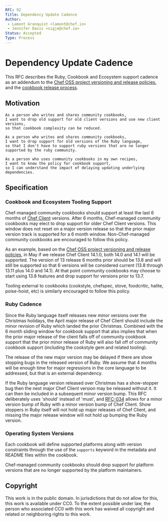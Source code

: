 ```yaml
---
RFC: 92
Title: Dependency Update Cadence
Author: 
 - Lamont Granquist <lamont@chef.io> 
 - Jennifer Davis <sigje@chef.io>
Status: Accepted
Type: Process
---
```


# Dependency Update Cadence

This RFC describes the Ruby, Cookbook and Ecosystem support cadence as an addendum to the [Chef OSS project versioning and release policies.](https://chef.github.io/chef-rfc/rfc086-chef-oss-project-policies.html) and the [cookbook release process](https://github.com/chef-cookbooks/community_cookbook_documentation/blob/master/RELEASE_PROCESS.MD).

## Motivation

    As a person who writes and shares community cookbooks, 
    I want to drop old support for old client versions and use new client versions,
    so that cookbook complexity can be reduced.

    As a person who writes and shares community cookbooks,
    I want to drop support for old versions of the Ruby language,
    so that I don't have to support ruby versions that are no longer supported by the ruby community.

    As a person who uses community cookbooks in my own recipes, 
    I want to know the policy for cookbook support,
    so I can understand the impact of delaying updating underlying dependencies.

## Specification

### Cookbook and Ecosystem Tooling Support

Chef-managed community cookbooks should support at least the last 6 months of [Chef Client](https://github.com/chef/chef/blob/master/CHANGELOG.md) versions. After 6 months, Chef-managed community cookbooks may
elect to drop support for older Chef Client versions. This window does not reset on
a major version release so that the prior major version track is supported for a 6 month window. Non-Chef-managed community cookbooks are encouraged to follow this policy.

As an example, based on the [Chef OSS project versioning and release policies](https://chef.github.io/chef-rfc/rfc086-chef-oss-project-policies.html), in May if we release Chef Client 14.1.0, both 14.0 and 14.1 will be
supported.  The version of 13 release 6 months prior should be 13.8 and will still
be supported so that 6 versions will be considered current (13.8 through 13.11 plus
14.0 and 14.1).  At that point community cookbooks may choose to start using 13.8
features and drop support for versions prior to 13.7.

Tooling external to cookbooks (cookstyle, chefspec, stove, foodcritic, halite,
poise-hoist, etc) is similarly encouraged to follow this policy.

### Ruby Cadence

Since the Ruby language itself releases new minor versions over the Christmas holidays, the April major release of Chef Client should include the minor revision of Ruby which landed the prior Christmas.  Combined with the 6 month sliding window for cookbook support that also implies that when the prior major release of the client falls off of community cookbook support that the prior minor release of Ruby will also fall off of community cookbook support (including the cookstyle gem and related tooling).

The release of the new major version may be delayed if there are show stopping bugs
in the released version of Ruby. We assume that 4 months will be enough time for
major regressions in the core language to be addressed, but that is an external
dependency.

If the Ruby language version released over Christmas has a show-stopper bug then the
next major Chef Client version may be released without it.  It can then be included
in a subsequent minor version bump.  This RFC deliberately uses 'should' instead of
'must', and [RFC-034](https://github.com/chef/chef-rfc/blob/b7bd9c53bf96235f9334e65bb5848f7843c81fed/rfc034-ruby-193-eol.md#specification)
allows for a minor version bump of Ruby with a minor version
bump of Chef Client.  Show stoppers in Ruby itself will not hold up major releases
of Chef Client, and missing the major release window will not hold up bumping the
Ruby version.

### Operating System Versions

Each cookbook will define supported platforms along with version constraints through the use of the `supports` keyword in the metadata and README files within the cookbook. 

Chef-managed community cookbooks should drop support for platform versions that are no longer supported by the platform maintainers. 

## Copyright

This work is in the public domain. In jurisdictions that do not allow for this,
this work is available under CC0. To the extent possible under law, the person
who associated CC0 with this work has waived all copyright and related or
neighboring rights to this work.
